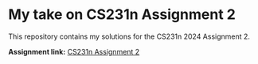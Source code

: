 # My take on CS231n Assignment 2

This repository contains my solutions for the CS231n 2024 Assignment 2.

**Assignment link:** [CS231n Assignment 2](https://cs231n.github.io/assignments2024/assignment2/)
